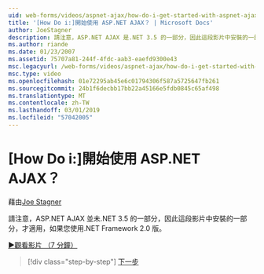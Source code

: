 ```yaml
---
uid: web-forms/videos/aspnet-ajax/how-do-i-get-started-with-aspnet-ajax
title: '[How Do i:]開始使用 ASP.NET AJAX？ | Microsoft Docs'
author: JoeStagner
description: 請注意，ASP.NET AJAX 是.NET 3.5 的一部分，因此這段影片中安裝的一部分，才適用，如果您使用.NET Framework 版本 2...
ms.author: riande
ms.date: 01/23/2007
ms.assetid: 75707a81-244f-4fdc-aab3-eaefd9300e43
msc.legacyurl: /web-forms/videos/aspnet-ajax/how-do-i-get-started-with-aspnet-ajax
msc.type: video
ms.openlocfilehash: 01e72295ab45e6c01794306f587a5725647fb261
ms.sourcegitcommit: 24b1f6decbb17bb22a45166e5fdb0845c65af498
ms.translationtype: MT
ms.contentlocale: zh-TW
ms.lasthandoff: 03/01/2019
ms.locfileid: "57042005"
---
```

<a name="how-do-i-get-started-with-aspnet-ajax"></a>[How Do i:]開始使用 ASP.NET AJAX？
====================
藉由[Joe Stagner](https://github.com/JoeStagner)

請注意，ASP.NET AJAX 並未.NET 3.5 的一部分，因此這段影片中安裝的一部分，才適用，如果您使用.NET Framework 2.0 版。

[&#9654;觀看影片 （7 分鐘）](https://channel9.msdn.com/Blogs/ASP-NET-Site-Videos/how-do-i-get-started-with-aspnet-ajax)

> [!div class="step-by-step"]
> [下一步](how-do-i-implement-dynamic-partial-page-updates-with-aspnet-ajax.md)
